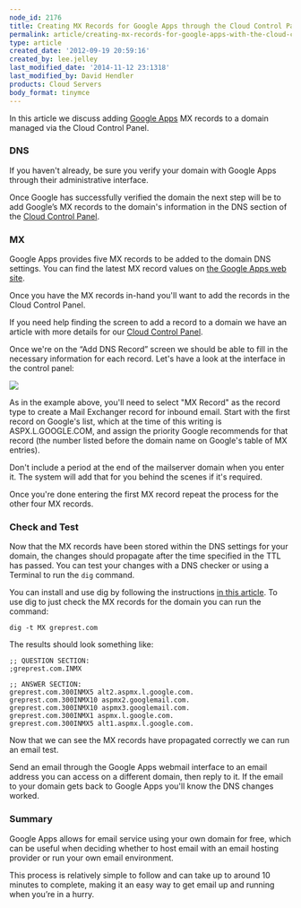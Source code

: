 ```yaml
---
node_id: 2176
title: Creating MX Records for Google Apps through the Cloud Control Panel
permalink: article/creating-mx-records-for-google-apps-with-the-cloud-control-panel
type: article
created_date: '2012-09-19 20:59:16'
created_by: lee.jelley
last_modified_date: '2014-11-12 23:1318'
last_modified_by: David Hendler
products: Cloud Servers
body_format: tinymce
---
```


In this article we discuss adding [Google
Apps](http://www.google.com/enterprise/apps/business/pricing.html) MX
records to a domain managed via the Cloud Control Panel.

### DNS

If you haven't already, be sure you verify your domain with Google Apps
through their administrative interface.

Once Google has successfully verified the domain the next step will be
to add Google&rsquo;s MX records to the domain's information in the DNS
section of the [Cloud Control Panel](https://mycloud.rackspace.com/).

### MX

Google Apps provides five MX records to be added to the domain DNS
settings.  You can find the latest MX record values on [the Google Apps
web
site](http://support.google.com/a/bin/answer.py?hl=en&answer=174125).

Once you have the MX records in-hand you'll want to add the records in
the Cloud Control Panel.

If you need help finding the screen to add a record to a domain we have
an article with more details for our [Cloud Control
Panel](/knowledge_center/article/creating-a-dns-records-for-cloud-servers-next-generation-control-panel).

Once we're on the &ldquo;Add DNS Record&rdquo; screen we should be able to fill in
the necessary information for each record.  Let's have a look at the
interface in the control panel:

![](http://www.rackspace.com/knowledge_center/sites/default/files/field/image/addrecord.png)

As in the example above, you'll need to select "MX Record" as the record
type to create a Mail Exchanger record for inbound email. Start with the
first record on Google's list, which at the time of this writing is
ASPX.L.GOOGLE.COM, and assign the priority Google recommends for that
record (the number listed before the domain name on Google's table of MX
entries).

Don't include a period at the end of the mailserver domain when you
enter it.  The system will add that for you behind the scenes if it's
required.

Once you're done entering the first MX record repeat the process for the
other four MX records.

### Check and Test

Now that the MX records have been stored within the DNS settings for
your domain, the changes should propagate after the time specified in
the TTL has passed.  You can test your changes with a DNS checker or
using a Terminal to run the `dig` command.

You can install and use dig by following the instructions [in this
article](/knowledge_center/article/rackspace-cloud-essentials-6-using-dig-for-dns-troubleshooting).
 To use dig to just check the MX records for the domain you can run the
command:

    dig -t MX greprest.com

The results should look something like:

    ;; QUESTION SECTION:
    ;greprest.com.INMX

    ;; ANSWER SECTION:
    greprest.com.300INMX5 alt2.aspmx.l.google.com.
    greprest.com.300INMX10 aspmx2.googlemail.com.
    greprest.com.300INMX10 aspmx3.googlemail.com.
    greprest.com.300INMX1 aspmx.l.google.com.
    greprest.com.300INMX5 alt1.aspmx.l.google.com.

Now that we can see the MX records have propagated correctly we can run
an email test.

Send an email through the Google Apps webmail interface to an email
address you can access on a different domain, then reply to it.  If the
email to your domain gets back to Google Apps you'll know the DNS
changes worked.

### Summary

Google Apps allows for email service using your own domain for free,
which can be useful when deciding whether to host email with an email
hosting provider or run your own email environment.

This process is relatively simple to follow and can take up to around 10
minutes to complete, making it an easy way to get email up and running
when you&rsquo;re in a hurry.

